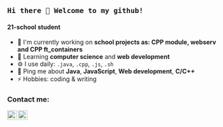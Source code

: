 ### <samp>Hi there 👋 Welcome to my github!</samp>

#### 21-school student

- 🔭 I'm currently working on **school projects as: CPP module, webserv and CPP ft_containers**
- 🌱 Learning **computer science** and **web development**
- ⚙️ I use daily: `.java`, `.cpp`, `.js`, `.sh`
- 💬 Ping me about **Java**, **JavaScript**, **Web development**, **C/C++**
- ⚡️ Hobbies: coding & writing


### Contact me:
[<img align="left" alt="Roman Kukin | LinkedIn" width="22px" src="https://cdn.jsdelivr.net/npm/simple-icons@v3/icons/linkedin.svg" />][linkedin]
[<img align="left" alt="Roman Kukin | Twitter" width="22px" src="https://cdn.jsdelivr.net/npm/simple-icons@v3/icons/twitter.svg" />][twitter]

[linkedin]: https://www.linkedin.com/in/roman-kukin/
[twitter]: https://twitter.com/kukinpower

<!--
**kukinpower/kukinpower** is a ✨ _special_ ✨ repository because its `README.md` (this file) appears on your GitHub profile.

Here are some ideas to get you started:

- 🔭 I’m currently working on ...
- 🌱 I’m currently learning ...
- 👯 I’m looking to collaborate on ...
- 🤔 I’m looking for help with ...
- 💬 Ask me about ...
- 📫 How to reach me: ...
- 😄 Pronouns: ...
- ⚡ Fun fact: ...
-->
